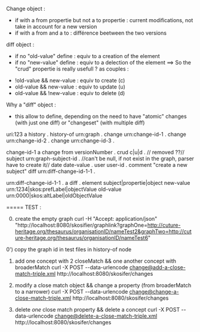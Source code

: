
Change object : 
- if with a from propertie but not a to propertie : current modifications, not take in account for a new version
- if with a from and a to : différence beetween the two versions

diff object :
- if no "old-value" define : equiv to a creation of the element
- if no "new-value" define : equiv to a delection of the element
==> So the "crud" propertie is really usefull ? as couples :
* !old-value && new-value : equiv to create (c)
* old-value && new-value : equiv to update (u)
* old-value && !new-value : equiv to delete (d)

Why a "diff" object : 
- this allow to define, depending on the need to have "atomic" changes (with just one diff) or "changeset" (with multiple diff)

uri:123
	a history .
	history-of urn:graph .
	change urn:change-id-1 .
	change urn:change-id-2 .
	change urn:change-id-3 .

change-id-1
	a change
	from versionNumber .
	crud c|u|d . // removed ??//
	subject urn:graph-subject-id . //can't be null, if not exist in the graph, parser have to create it//
	date date-value .
	user user-id .
	comment "create a new subject"
	diff urn:diff-change-id-1-1 .

urn:diff-change-id-1-1 .
	a diff .
	element subject|propertie|object
	new-value urn:1234|skos:prefLabel|objectValue
	old-value urn:0000|skos:altLabel|oldObjectValue


===== TEST  :

0) create the empty graph
curl -H "Accept: application/json" "http://localhost:8080/skosifier/graphlink?graphOne=http://cuture-heritage.org/thesaurus/organisationID/nameTest2&graphTwo=http://cuture-heritage.org/thesaurus/organisationID/nameTest6"

0') copy the graph id in test files in history-of node

1) add one concept with 2 closeMatch && one another concept with broaderMatch
curl -X POST --data-urlencode change@add-a-close-match-triple.xml http://localhost:8080/skosifer/changes

2) modify a close match object && change a property (from broaderMatch to a narrower)
curl -X POST --data-urlencode change@change-a-close-match-triple.xml http://localhost:8080/skosifer/changes

3) delete *one* close match property && delete a concept
curl -X POST --data-urlencode change@delete-a-close-match-triple.xml http://localhost:8080/skosifer/changes
